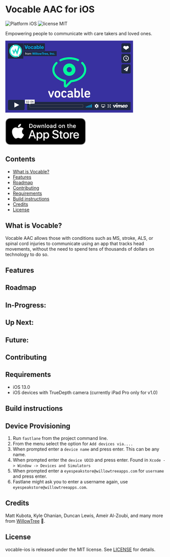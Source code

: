 # Vocable AAC for iOS
![Platform iOS](https://img.shields.io/badge/platform-iOS-orange.svg)
![license MIT](https://img.shields.io/badge/license-MIT-brightgreen.svg)

Empowering people to communicate with care takers and loved ones.

[![Watch the video](marketing_assets/vocable_vimeo_still.gif)](https://player.vimeo.com/video/394212430)

[![AppStore Link](marketing_assets/appstore_badge.png)](https://itunes.apple.com/us/app/keynote/id1497040547?mt=8)

## Contents
- [What is Vocable?](#what-is-vocable)
- [Features](#features)
- [Roadmap](#roadmap)
- [Contributing](#contributing)
- [Requirements](#requirements)
- [Build instructions](#build-instructions)
- [Credits](#credits)
- [License](#license)

## What is Vocable?
Vocable AAC allows those with conditions such as MS, stroke, ALS, or spinal cord injuries to communicate using an app that tracks head movements, without the need to spend tens of thousands of dollars on technology to do so.

## Features

## Roadmap

## In-Progress:

## Up Next:

## Future:

## Contributing

## Requirements
- iOS 13.0
- iOS devices with TrueDepth camera (currently iPad Pro only for v1.0)

## Build instructions

## Device Provisioning
1. Run `fastlane` from the project command line.
2. From the menu select the option for `Add devices via....`
3. When prompted enter a `device name` and press enter. This can be any name.
4. When prompted enter the `device UDID` and press enter. Found in `Xcode -> Window -> Devices and Simulators`
5. When prompted enter a `eyespeakstore@willowtreeapps.com` for `username` and press enter.
6. Fastlane might ask you to enter a username again, use `eyespeakstore@willowtreeapps.com`.

## Credits
Matt Kubota, Kyle Ohanian, Duncan Lewis, Ameir Al-Zoubi, and many more from [WillowTree](https://willowtreeapps.com/) 💙.

## License
vocable-ios is released under the MIT license. See [LICENSE](LICENSE) for details.
